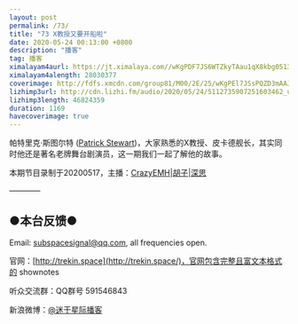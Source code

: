 ```yaml
---
layout: post
permalink: /73/
title: "73 X教授又要开船啦"
date: 2020-05-24 00:13:00 +0800
description: "播客"
tag: 播客 
ximalayam4aurl: https://jt.ximalaya.com//wKgPDF7JS6WTZkyTAau1qX8kbg0513.mp3.m4a?channel=rss&amp;album_id=3135361&amp;track_id=300029539&amp;uid=6418191&amp;jt=https://audio.xmcdn.com/group80/M03/1B/28/wKgPDF7JS6WTZkyTAau1qX8kbg0513.mp3
ximalayam4alength: 28030377
coverimage: http://fdfs.xmcdn.com/group81/M00/2E/25/wKgPEl7JSsPQZD3mAAJ7bgyuTJM687.jpg
lizhimp3url: http://cdn.lizhi.fm/audio/2020/05/24/5112735907251603462_ud.mp3
lizhimp3length: 46824359
duration: 1169
havecoverimage: true
---  
```


帕特里克·斯图尔特 ([Patrick Stewart](https://en.wikipedia.org/wiki/Patrick_Stewart))，大家熟悉的X教授、皮卡德舰长，其实同时他还是著名老牌舞台剧演员，这一期我们一起了解他的故事。

本期节目录制于20200517，主播：[CrazyEMH](mailto:emh@trekin.space)\|[胡子](https://weibo.com/p/1005051764117203)\|[深思](mailto:deepthought@trekin.space)

————

## ●本台反馈●

Email: [subspacesignal@qq.com](mailto:subspacesignal@qq.com), all frequencies open.

官网：[http://trekin.space](http://trekin.space/)，官网包含完整且富文本格式的 shownotes

听众交流群：QQ群号 591546843

新浪微博：[@迷于星际播客](http://weibo.com/lostinst)
